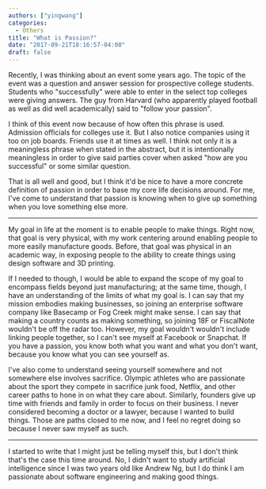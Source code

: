 ```yaml
---
authors: ["yingwang"]
categories:
  - Others
title: "What is Passion?"
date: "2017-09-21T18:16:57-04:00"
draft: false
---
```


Recently, I was thinking about an event some years ago. The topic of the event was a question and answer session for prospective college students. Students who "successfully" were able to enter in the select top colleges were giving answers. The guy from Harvard (who apparently played football as well as did well academically) said to "follow your passion".

I think of this event now because of how often this phrase is used. Admission officials for colleges use it. But I also notice companies using it too on job boards. Friends use it at times as well. I think not only it is a meaningless phrase when stated in the abstract, but it is intentionally meaningless in order to give said parties cover when asked "how are you successful" or some similar question.

That is all well and good, but I think it'd be nice to have a more concrete definition of passion in order to base my core life decisions around. For me, I've come to understand that passion is knowing when to give up something when you love something else more.

____

My goal in life at the moment is to enable people to make things. Right now, that goal is very physical, with my work centering around enabling people to more easily manufacture goods. Before, that goal was physical in an academic way, in exposing people to the ability to create things using design software and 3D printing.

If I needed to though, I would be able to expand the scope of my goal to encompass fields beyond just manufacturing; at the same time, though, I have an understanding of the limits of what my goal is. I can say that my mission embodies making businesses, so joining an enterprise software company like Basecamp or Fog Creek might make sense. I can say that making a country counts as making something, so joining 18F or FiscalNote wouldn't be off the radar too. However, my goal wouldn't wouldn't include linking people together, so I can't see myself at Facebook or Snapchat. If you have a passion, you know both what you want and what you don't want, because you know what you can see yourself as.

I've also come to understand seeing yourself somewhere and not somewhere else involves sacrifice. Olympic athletes who are passionate about the sport they compete in sacrifice junk food, Netflix, and other career paths to hone in on what they care about. Similarly, founders give up time with friends and family in order to focus on their business. I never considered becoming a doctor or a lawyer, because I wanted to build things. Those are paths closed to me now, and I feel no regret doing so because I never saw myself as such.
____

I started to write that I might just be telling myself this, but I don't think that's the case this time around. No, I didn't want to study artificial intelligence since I was two years old like Andrew Ng, but I do think I am passionate about software engineering and making good things.

